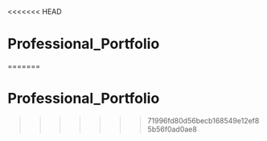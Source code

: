 <<<<<<< HEAD
# Professional_Portfolio
=======
# Professional_Portfolio
>>>>>>> 71996fd80d56becb168549e12ef85b56f0ad0ae8
